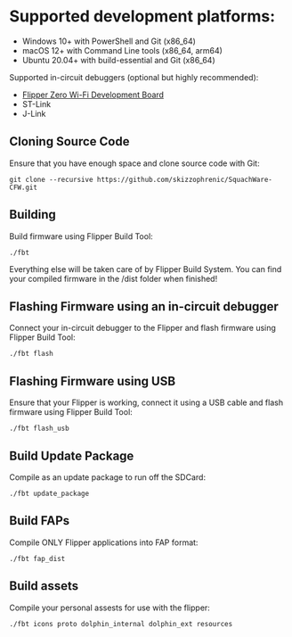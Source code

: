 # Supported development platforms:
- Windows 10+ with PowerShell and Git (x86_64)
- macOS 12+ with Command Line tools (x86_64, arm64)
- Ubuntu 20.04+ with build-essential and Git (x86_64)

Supported in-circuit debuggers (optional but highly recommended):

- [Flipper Zero Wi-Fi Development Board](https://shop.flipperzero.one/products/wifi-devboard)
- ST-Link
- J-Link

## Cloning Source Code

Ensure that you have enough space and clone source code with Git:

```shell
git clone --recursive https://github.com/skizzophrenic/SquachWare-CFW.git
```

## Building

Build firmware using Flipper Build Tool:

```shell
./fbt
```
Everything else will be taken care of by Flipper Build System.
You can find your compiled firmware in the /dist folder when finished!

## Flashing Firmware using an in-circuit debugger

Connect your in-circuit debugger to the Flipper and flash firmware using Flipper Build Tool:

```shell
./fbt flash
```

## Flashing Firmware using USB

Ensure that your Flipper is working, connect it using a USB cable and flash firmware using Flipper Build Tool:

```shell
./fbt flash_usb
```

## Build Update Package

Compile as an update package to run off the SDCard:

```shell
./fbt update_package
```

## Build FAPs 

Compile ONLY Flipper applications into FAP format:

```shell
./fbt fap_dist
```

## Build assets

Compile your personal assests for use with the flipper:

```shell
./fbt icons proto dolphin_internal dolphin_ext resources
```